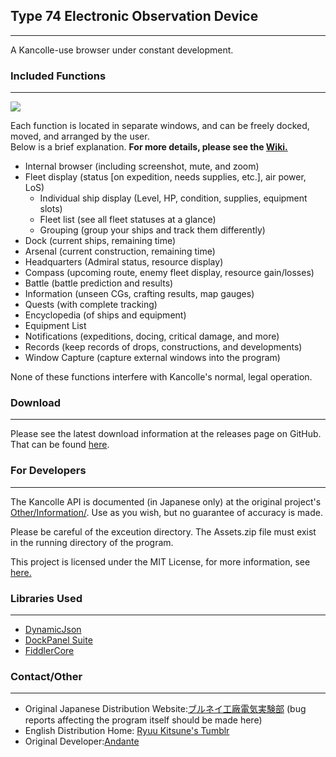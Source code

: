 
## Type 74 Electronic Observation Device
---

A Kancolle-use browser under constant development.

### Included Functions
---

![](https://github.com/andanteyk/ElectronicObserver/wiki/media/mainimage2.png)

Each function is located in separate windows, and can be freely docked, moved, and arranged by the user.  
Below is a brief explanation. **For more details, please see the [Wiki.](https://github.com/RyuuKitsune/ElectronicObserver/wiki)**  

* Internal browser (including screenshot, mute, and zoom)
* Fleet display (status [on expedition, needs supplies, etc.], air power, LoS)
    * Individual ship display (Level, HP, condition, supplies, equipment slots)
    * Fleet list (see all fleet statuses at a glance)
    * Grouping (group your ships and track them differently)
* Dock (current ships, remaining time)
* Arsenal (current construction, remaining time)
* Headquarters (Admiral status, resource display)
* Compass (upcoming route, enemy fleet display, resource gain/losses)
* Battle (battle prediction and results)
* Information (unseen CGs, crafting results, map gauges)
* Quests (with complete tracking)
* Encyclopedia (of ships and equipment)
* Equipment List
* Notifications (expeditions, docing, critical damage, and more)
* Records (keep records of drops, constructions, and developments)
* Window Capture (capture external windows into the program)

None of these functions interfere with Kancolle's normal, legal operation.

### Download
---

Please see the latest download information at the releases page on GitHub.
That can be found [here](https://github.com/RyuuKitsune/ElectronicObserver/Releases).

### For Developers
---

The Kancolle API is documented (in Japanese only) at the original project's [Other/Information/](https://github.com/andanteyk/ElectronicObserver/tree/develop/ElectronicObserver/Other/Information).
 Use as you wish, but no guarantee of accuracy is made.

Please be careful of the exceution directory.
The Assets.zip file must exist in the running directory of the program.

This project is licensed under the MIT License, for more information, see [here.](https://github.com/RyuuKitsune/ElectronicObserver/blob/master/LICENSE)  

### Libraries Used
---

* [DynamicJson](http://dynamicjson.codeplex.com/)
* [DockPanel Suite](http://dockpanelsuite.com/)
* [FiddlerCore](http://www.telerik.com/fiddler/fiddlercore)

### Contact/Other
---

* Original Japanese Distribution Website:[ブルネイ工廠電気実験部](http://electronicobserver.blog.fc2.com/) (bug reports affecting the program itself should be made here)
* English Distribution Home: [Ryuu Kitsune's Tumblr](http://tumblr.rkitsune.com/elecobs)
* Original Developer:[Andante](https://twitter.com/andanteyk)
